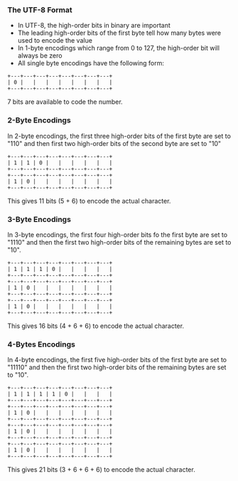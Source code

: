 ### The UTF-8 Format

- In UTF-8, the high-order bits in binary are important
- The leading high-order bits of the first byte tell how many bytes were used to encode the value
- In 1-byte encodings which range from 0 to 127, the high-order bit will always be zero
- All single byte encodings have the following form:

```
+---+---+---+---+---+---+---+---+  
| 0 |   |   |   |   |   |   |   |  
+---+---+---+---+---+---+---+---+  
```

7 bits are available to code the number.

### 2-Byte Encodings

In 2-byte encodings, the first three high-order bits of the first byte are set to "110" and then
first two high-order bits of the second byte are set to "10"

```
+---+---+---+---+---+---+---+---+  
| 1 | 1 | 0 |   |   |   |   |   |  
+---+---+---+---+---+---+---+---+  
+---+---+---+---+---+---+---+---+  
| 1 | 0 |   |   |   |   |   |   |  
+---+---+---+---+---+---+---+---+  
```

This gives 11 bits (5 + 6) to encode the actual character.

### 3-Byte Encodings

In 3-byte encodings, the first four high-order bits fo the first byte are set to "1110" and then
the first two high-order bits of the remaining bytes are set to "10".

```
+---+---+---+---+---+---+---+---+  
| 1 | 1 | 1 | 0 |   |   |   |   |  
+---+---+---+---+---+---+---+---+  
+---+---+---+---+---+---+---+---+  
| 1 | 0 |   |   |   |   |   |   |  
+---+---+---+---+---+---+---+---+  
+---+---+---+---+---+---+---+---+  
| 1 | 0 |   |   |   |   |   |   |  
+---+---+---+---+---+---+---+---+  
```

This gives 16 bits (4 + 6 + 6) to encode the actual character.

### 4-Bytes Encodings

In 4-byte encodings, the first five high-order bits of the first byte are set to "11110" and then
the first two high-order bits of the remaining bytes are set to "10".

```
+---+---+---+---+---+---+---+---+
| 1 | 1 | 1 | 1 | 0 |   |   |   |
+---+---+---+---+---+---+---+---+
+---+---+---+---+---+---+---+---+
| 1 | 0 |   |   |   |   |   |   |
+---+---+---+---+---+---+---+---+
+---+---+---+---+---+---+---+---+
| 1 | 0 |   |   |   |   |   |   |
+---+---+---+---+---+---+---+---+
+---+---+---+---+---+---+---+---+
| 1 | 0 |   |   |   |   |   |   |
+---+---+---+---+---+---+---+---+
```

This gives 21 bits (3 + 6 + 6 + 6) to encode the actual character.



